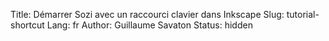 Title: Démarrer Sozi avec un raccourci clavier dans Inkscape
Slug: tutorial-shortcut
Lang: fr
Author: Guillaume Savaton
Status: hidden

<!-- TODO -->

